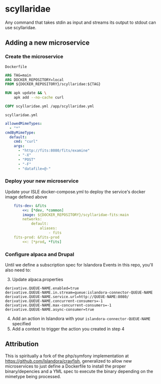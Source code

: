 # scyllaridae

Any command that takes stdin as input and streams its output to stdout can use scyllaridae.

## Adding a new microservice

### Create the microservice

`Dockerfile`
```dockerfile
ARG TAG=main
ARG DOCKER_REPOSITORY=local
FROM ${DOCKER_REPOSITORY}/scyllaridae:${TAG}

RUN apk update && \
    apk add --no-cache curl

COPY scyllaridae.yml /app/scyllaridae.yml
```

`scyllaridae.yml`
```yaml
allowedMimeTypes:
  - "*"
cmdByMimeType:
  default:
    cmd: "curl"
    args:
      - "http://fits:8080/fits/examine"
      - "-X"
      - "POST"
      - "-F"
      - "datafile=@-"
```

### Deploy your new microservice

Update your ISLE docker-compose.yml to deploy the service's docker image defined above

```yaml
    fits-dev: &fits
        <<: [*dev, *common]
        image: ${DOCKER_REPOSITORY}/scyllaridae-fits:main
        networks:
            default:
                aliases:
                    - fits
    fits-prod: &fits-prod
        <<: [*prod, *fits]
```

### Configure alpaca and Drupal

Until we define a subscription spec for Islandora Events in this repo, you'll also need to:

3. Update alpaca.properties
```
derivative.QUEUE-NAME.enabled=true
derivative.QUEUE-NAME.in.stream=queue:islandora-connector-QUEUE-NAME
derivative.QUEUE-NAME.service.url=http://QUEUE-NAME:8080/
derivative.QUEUE-NAME.concurrent-consumers=-1
derivative.QUEUE-NAME.max-concurrent-consumers=-1
derivative.QUEUE-NAME.async-consumer=true
```
4. Add an action in Islandora with your `islandora-connector-QUEUE-NAME` specified
5. Add a context to trigger the action you created in step 4

## Attribution

This is spiritually a fork of the php/symfony implementation at https://github.com/Islandora/crayfish, generalized to allow new microservices to just define a Dockerfile to install the proper binary/depencies and a YML spec to execute the binary depending on the mimetype being processed.
